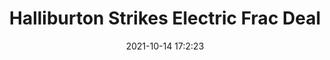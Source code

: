 ---
"title": "Halliburton Strikes Electric Frac Deal"
"date": "2021-10-14 17:2:23"
"feed_name": "RIGZONE"
"feed_website": "http://www.rigzone.com/"
"feed_rss": "http://www.rigzone.com/news/rss/rigzone_latest.aspx"
"link": "https://www.rigzone.com/news/halliburton_strikes_electric_frac_deal-14-oct-2021-166726-article/?rss=true"
"source": "None"
"file": "_posts/2021-1-1-62c0219abdd45bc099d545b2c8d977b724842599.md"
"accident": "0"
"drilling": "0"
"dead": "0"
"injured": "0"
"arrested": "0"
"place": "unknown place"
"where": "unknown site"
"causes": "unknown"
"place_uri": "unknown place"
---